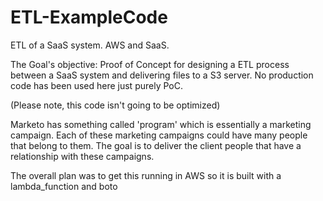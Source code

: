# ETL-ExampleCode
ETL of a SaaS system.  AWS and SaaS.

The Goal's objective: Proof of Concept for designing a ETL process between a SaaS system and delivering files to a S3 server.  No production code has been used here just purely PoC.

(Please note, this code isn't going to be optimized)

Marketo has something called 'program' which is essentially a marketing campaign.  Each of these marketing campaigns could have many people that belong to them.  The goal is to deliver the client people that have a relationship with these campaigns.

The overall plan was to get this running in AWS so it is built with a lambda_function and boto






